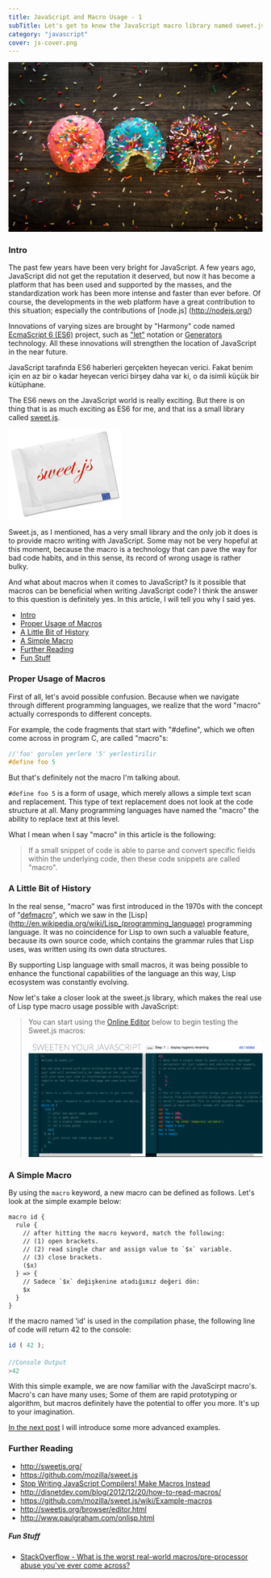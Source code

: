 ```yaml
---
title: JavaScript and Macro Usage - 1
subTitle: Let's get to know the JavaScript macro library named sweet.js!
category: "javascript"
cover: js-cover.png
---
```


![Sweets](./patrick-fore-389419-unsplash.jpg)

 <a name="intro"></a>
### Intro

The past few years have been very bright for JavaScript. A few years ago, JavaScript did not get the reputation it deserved, but now it has become a platform that has been used and supported by the masses, and the standardization work has been more intense and faster than ever before. Of course, the developments in the web platform have a great contribution to this situation; especially the contributions of [node.js] (http://nodejs.org/)

Innovations of varying sizes are brought by "Harmony" code named [EcmaScript 6 (ES6)](https://developer.mozilla.org/en/docs/Web/JavaScript/ECMAScript_6_support_in_Mozilla) project, such as ["let"](http://ariya.ofilabs.com/2013/05/es6-and-block-scope.html) notation or [Generators](http://modernweb.com/2014/02/10/replacing-callbacks-with-es6-generators/) technology. All these innovations will strengthen the location of JavaScript in the near future.

JavaScript tarafında ES6 haberleri gerçekten heyecan verici. Fakat benim için en az bir o kadar heyecan verici birşey daha var ki, o da  isimli küçük bir kütüphane.

The ES6 news on the JavaScript world is really exciting. But there is on thing that is as much exciting as ES6 for me, and that iss a small library called [sweet.js](https://github.com/mozilla/sweet.js).

![Sweets](./sweetjs.png)

Sweet.js, as I mentioned, has a very small library and the only job it does is to provide macro writing with JavaScript. Some may not be very hopeful at this moment, because the macro is a technology that can pave the way for bad code habits, and in this sense, its record of wrong usage is rather bulky.

And what about macros when it comes to JavaScript? Is it possible that macros can be beneficial when writing JavaScript code? I think the answer to this question is definitely yes. In this article, I will tell you why I said yes.

 - [Intro](#intro)
 - [Proper Usage of Macros](#proper-usage-of-macros)
 - [A Little Bit of History](#a-little-bit-of-history)
 - [A Simple Macro](#a-simple-macro)
 - [Further Reading](#further-reading)
 - [Fun Stuff](#fun-stuff)
 
 <a name="proper-usage-of-macros"></a>
 ### Proper Usage of Macros
 
First of all, let's avoid possible confusion. Because when we navigate through different programming languages, we realize that the word "macro" actually corresponds to different concepts. 

For example, the code fragments that start with "#define", which we often come across in program C, are called "macro"s:

```c
//'foo' gorulen yerlere '5' yerlestirilir
#define foo 5
```

But that's definitely not the macro I'm talking about. 

`#define foo 5` is a form of usage, which merely allows a simple text scan and replacement. This type of text replacement does not look at the code structure at all. Many programming languages ​​have named the "macro" the ability to replace text at this level.

What I mean when I say "macro" in this article is the following:
                                                        
> If a small snippet of code is able to parse and convert specific fields within the underlying code, then these code snippets are called "macro".

 <a name="a-little-bit-of-history"></a>
 ### A Little Bit of History

In the real sense, "macro" was first introduced in the 1970s with the concept of "[defmacro](http://cl-cookbook.sourceforge.net/macros.html)", which we saw in the [Lisp](http://en.wikipedia.org/wiki/Lisp_(programming_language) programming language. It was no coincidence for Lisp to own such a valuable feature, because its own source code, which contains the grammar rules that Lisp uses, was written using its own data structures.

By supporting Lisp language with small macros, it was being possible to enhance the functional capabilities of the language an this way, Lisp ecosystem was constantly evolving.

Now let's take a closer look at the sweet.js library, which makes the real use of Lisp type macro usage possible with JavaScript:

> You can start using the [Online Editor](http://sweetjs.org/browser/editor.html) below to begin testing the Sweet.js macros:
>
> ![Online Editor](./online_editor.png)

 <a name="a-simple-macro"></a>
 ### A Simple Macro
 
 By using the `macro` keyword, a new macro can be defined as follows. Let's look at the simple example below:

```
macro id {
  rule {
    // after hitting the macro keyword, match the following:
    // (1) open brackets.
    // (2) read single char and assign value to `$x` variable.
    // (3) close brackets.
    ($x)
  } => {
    // Sadece `$x` değişkenine atadığımız değeri dön:
    $x
  }
}
```

If the macro named 'id' is used in the compilation phase, the following line of code will return 42 to the console:

```javascript
id ( 42 );

//Console Output
>42
```

With this simple example, we are now familiar with the JavaScirpt macro's. Macro's can have many uses; Some of them are rapid prototyping or algorithm, but macros definitely have the potential to offer you more. It's up to your imagination.

[In the next post](/javascript-and-macro-usage-22) I will introduce some more advanced examples.

 <a name="further-reading"></a>
### Further Reading

 - http://sweetjs.org/
 - https://github.com/mozilla/sweet.js
 - [Stop Writing JavaScript Compilers! Make Macros Instead](http://jlongster.com/Stop-Writing-JavaScript-Compilers--Make-Macros-Instead)
 - http://disnetdev.com/blog/2012/12/20/how-to-read-macros/
 - https://github.com/mozilla/sweet.js/wiki/Example-macros
 - http://sweetjs.org/browser/editor.html
 - http://www.paulgraham.com/onlisp.html

<a name="fun-stuff"></a>
##### Fun Stuff

 - [StackOverflow - What is the worst real-world macros/pre-processor abuse you've ever come across?](http://stackoverflow.com/questions/652788/what-is-the-worst-real-world-macros-pre-processor-abuse-youve-ever-come-across)

